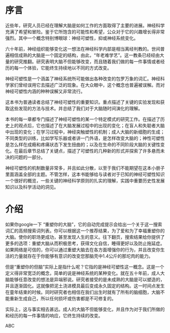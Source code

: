 序言
======
近些年，研究人员已经在理解大脑是如何工作的方面取得了主要的进展。神经科学充满了希望和冒险。鉴于它所饱含的可能性和希望，公众对于它的兴趣增长得非常强烈。其中一个概念特别博眼球：神经可塑性，抑或神经系统变化。

六十年前，神经组织能够变化这一想法在神经科学内部是相当离经判教的。世间普遍相信成熟的大脑是一个固定的结构，由此，“年老难学艺”。这一教条已经经由大量的研究推翻。研究表明大脑不但能够改变，而且随着我们做的每一件事情或者经历的每一个体验，它能终生持续地以不同的方式改变。

神经可塑性是一个涵盖了神经系统所可能做出各种改变的包罗万象的词汇。神经科学家们曾经误用它去描述广泛的现象。在大众眼中，这个概念也普遍被误解。而对神经可塑性内涵的种种误解又非常流行。

这本书为普通读者总结了神经可塑性的重要知识。重点描述了关键的实验发现和获取这些发现的方法与技术。并总结了我们对于大脑随时间演化的理解。

本书的每一章都专门描述了神经可塑性的某一个特定模式的研究工作。在描述了历史上的观点后，它也描述了在大脑发展过程中的出现的变化；在盲人和失聪者大脑中出现的变化；在学习过程中，神经突触塑性的机制；成人大脑的新细胞的生成；不同类型的训练，比如学写乐器或者讲一门外语，是怎样改变大脑的；神性可塑性是怎么样在成瘾和疼痛状态下发生扭曲的；以及在生命的不同阶段大脑的关键性变化。在最后章节总结了关键点，描述了可塑性的几种新的形式并探索了许多悬而未决的问题的一部分。

神经可塑性的机制数量非常多，并且如此分散，以至于我们不能期望在这本小册子里面涵盖全部的主题。不管怎样，这本书能够给与读者对于已知的神经可塑性知识一个很好的概览，一些关键的神经科学原则的扎实的理解，实践中重要历史性发展知识以及科学活动的洞见。

介绍
=============

如果你google一下 “重塑你的大脑”，它的自动完成提示会给出一个关于这一搜索词汇的高频搜索词列表。你可以根据这一个推荐结果，为了爱和为了幸福重塑你的大脑。使你的职场更成功，甚至发现人生的意义。往下翻页，搜索结果给你提供了更多的选项：重塑大脑从而积极思考，获得文化自信，睡得更好以及防止拖延症。如果网络是可信的，你可以通过重塑大脑去在各方面增强你的行为，并且改变你生活的力量就存在于你能够有意识的改变您那脑壳中1.4公斤的那坨肉的能力。

但是“重塑你的但脑”实际上是指什么呢？它指的是神经可塑性这一概念。这是一个定义得非常宽泛的概念，简单的说是神经系统的某种变化。就在五十年前，成人大脑能够任意改变的想法是异端邪说。研究者接受的是未成熟的大脑是可以塑造的，并且逐渐固化。这就像把泥土浇进模具最后变成永久固定的结构。这一时间点发生在童年结束的时候。同时研究者也相信在我们出生时就有了所有的脑细胞，大脑不能重新生成自己，所以任何损坏或伤害都是不可修复的。

实际上，这与事实相去甚远。成人的大脑不但能够变化，并且作为对于我们所做的和经历的每一件事情的响应，它终生持续的改变。

ABC